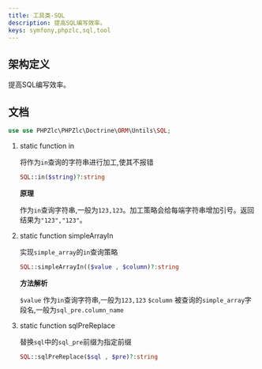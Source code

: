 ```yaml
---
title: 工具类-SQL
description: 提高SQL编写效率。
keys: symfony,phpzlc,sql,tool
---
```


## 架构定义

提高SQL编写效率。

## 文档

```php
use use PHPZlc\PHPZlc\Doctrine\ORM\Untils\SQL;
```

1. static function in

    将作为`in`查询的字符串进行加工,使其不报错

    ```php
    SQL::in($string)?:string
    ```
   
    **原理**
    
    作为`in`查询字符串,一般为`123,123`。加工策略会给每端字符串增加引号。返回结果为`"123","123"`。

2. static function simpleArrayIn

   实现`simple_array`的`in`查询策略
   
   ```php
   SQL::simpleArrayIn(($value , $column)?:string
   ```

   **方法解析**
     
   `$value`   作为`in`查询字符串,一般为`123,123`
   `$column`  被查询的`simple_array`字段名,一般为`sql_pre.column_name`

3. static function sqlPreReplace
   
   替换`sql`中的`sql_pre`前缀为指定前缀

   ```php
   SQL::sqlPreReplace($sql , $pre)?:string
   ```